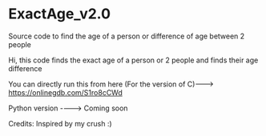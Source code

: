 # ExactAge_v2.0
Source code to find the age of a person or difference of age between 2 people

Hi, this code finds the exact age of a person or 2 people and finds their age difference

You can directly run this from here (For the version of C)---> https://onlinegdb.com/S1ro8cCWd

Python version ----> Coming soon

Credits: Inspired by my crush :)
